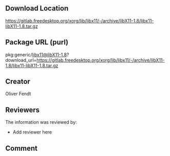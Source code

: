 ## Download Location

https://gitlab.freedesktop.org/xorg/lib/libx11/-/archive/libX11-1.8/libx11-libX11-1.8.tar.gz

## Package URL (purl)

pkg:generic/libx11@libX11-1.8?download_url=https://gitlab.freedesktop.org/xorg/lib/libx11/-/archive/libX11-1.8/libx11-libX11-1.8.tar.gz

## Creator

Oliver Fendt

## Reviewers

The information was reviewed by:

* Add reviewer here

## Comment

